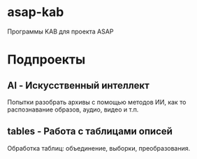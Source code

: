# asap-kab
Программы KAB для проекта ASAP

Подпроекты
==================

AI - Искусственный интеллект
------------------

Попытки разобрать архивы с помощью методов ИИ, как то распознавание образов, аудио, видео и т.п.

tables - Работа с таблицами описей
------------------

Обработка таблиц: объединение, выборки, преобразования.


